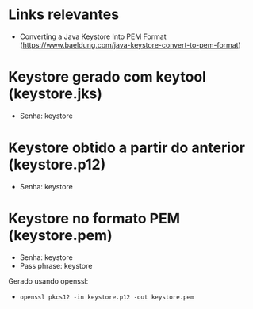 # Links relevantes

- Converting a Java Keystore Into PEM Format (https://www.baeldung.com/java-keystore-convert-to-pem-format)

# Keystore gerado com keytool (keystore.jks)

- Senha: keystore

# Keystore obtido a partir do anterior (keystore.p12)

- Senha: keystore


# Keystore no formato PEM (keystore.pem)

- Senha: keystore
- Pass phrase: keystore

Gerado usando openssl:

- `openssl pkcs12 -in keystore.p12 -out keystore.pem`

